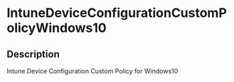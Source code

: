 
# IntuneDeviceConfigurationCustomPolicyWindows10

## Description

Intune Device Configuration Custom Policy for Windows10

